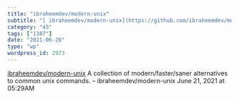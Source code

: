 ```yaml
---
title: "ibraheemdev/modern-unix"
subtitle: "[ ibraheemdev/modern-unix](https://github.com/ibraheemdev/modern-unix)"
category: "45"
tags: ["1387"]
date: "2021-06-20"
type: "wp"
wordpress_id: 2973
---
```

[ ibraheemdev/modern-unix](https://github.com/ibraheemdev/modern-unix)
 A collection of modern/faster/saner alternatives to common unix commands. – ibraheemdev/modern-unix
June 21, 2021 at 05:29AM